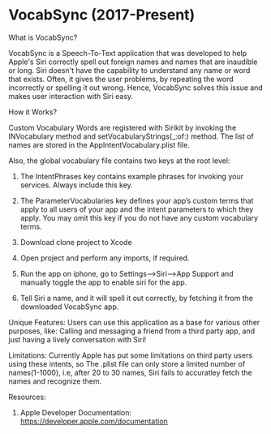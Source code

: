 # VocabSync (2017-Present)

What is VocabSync? 

VocabSync is a Speech-To-Text application that was developed to help Apple's Siri correctly spell out foreign names and names that are inaudible or long. Siri doesn't have the capability to understand any name or word that exists. Often, it gives the user problems, by repeating the word incorrectly or spelling it out wrong. Hence, VocabSync solves this issue and makes user interaction with Siri easy.

How it Works?

Custom Vocabulary Words are registered with Sirikit by invoking the INVocabulary method and setVocabularyStrings(_:of:) method. The list of names are stored in the AppIntentVocabulary.plist file.

Also, the global vocabulary file contains two keys at the root level:
1. The IntentPhrases key contains example phrases for invoking your services. Always include this key.
1. The ParameterVocabularies key defines your app’s custom terms that apply to all users of your app and the intent parameters to which they apply. You may omit this key if you do not have any custom vocabulary terms.

  1. Download clone project to Xcode
  1. Open project and perform any imports, if required.
  1. Run the app on iphone, go to Settings-->Siri-->App Support and manually toggle the app to enable siri for the app.
  1. Tell Siri a name, and it will spell it out correctly, by fetching it from the downloaded VocabSync app.

Unique Features: Users can use this application as a base for various other purposes, like: Calling and messaging a friend from a third party app, and just having a lively conversation with Siri!

Limitations: Currently Apple has put some limitations on third party users using these intents, so The .plist file can only store a limited number of names(1-1000), i.e, after 20 to 30 names, Siri fails to accuratley fetch the names and recognize them.

Resources: 
1. Apple Developer Documentation: https://developer.apple.com/documentation
